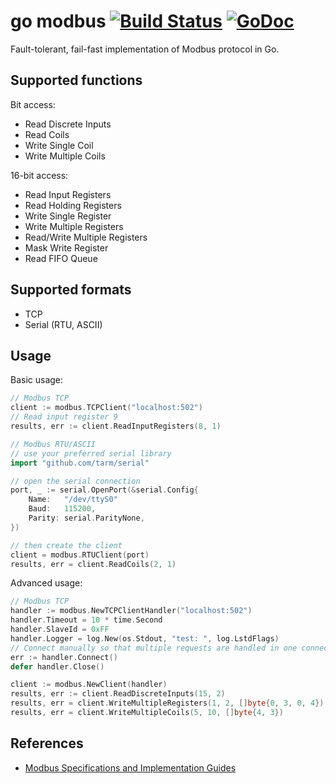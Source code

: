 go modbus [![Build Status](https://travis-ci.org/gochik/modbus.svg?branch=master)](https://travis-ci.org/gochik/modbus) [![GoDoc](https://godoc.org/github.com/gochik/modbus?status.svg)](https://godoc.org/github.com/goburrow/modbus)
=========
Fault-tolerant, fail-fast implementation of Modbus protocol in Go.

Supported functions
-------------------
Bit access:
*   Read Discrete Inputs
*   Read Coils
*   Write Single Coil
*   Write Multiple Coils

16-bit access:
*   Read Input Registers
*   Read Holding Registers
*   Write Single Register
*   Write Multiple Registers
*   Read/Write Multiple Registers
*   Mask Write Register
*   Read FIFO Queue

Supported formats
-----------------
*   TCP
*   Serial (RTU, ASCII)

Usage
-----
Basic usage:
```go
// Modbus TCP
client := modbus.TCPClient("localhost:502")
// Read input register 9
results, err := client.ReadInputRegisters(8, 1)
```

```go
// Modbus RTU/ASCII
// use your preferred serial library
import "github.com/tarm/serial"

// open the serial connection
port, _ := serial.OpenPort(&serial.Config{
	Name:   "/dev/ttyS0"
	Baud:   115200,
	Parity: serial.ParityNone,
})

// then create the client
client = modbus.RTUClient(port)
results, err = client.ReadCoils(2, 1)
```

Advanced usage:
```go
// Modbus TCP
handler := modbus.NewTCPClientHandler("localhost:502")
handler.Timeout = 10 * time.Second
handler.SlaveId = 0xFF
handler.Logger = log.New(os.Stdout, "test: ", log.LstdFlags)
// Connect manually so that multiple requests are handled in one connection session
err := handler.Connect()
defer handler.Close()

client := modbus.NewClient(handler)
results, err := client.ReadDiscreteInputs(15, 2)
results, err = client.WriteMultipleRegisters(1, 2, []byte{0, 3, 0, 4})
results, err = client.WriteMultipleCoils(5, 10, []byte{4, 3})
```

References
----------
-   [Modbus Specifications and Implementation Guides](http://www.modbus.org/specs.php)
